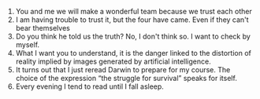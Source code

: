 1. You and me we will make a wonderful team because we trust each other
2. I am having trouble to trust it, but the four have came. Even if they can't bear themselves
3. Do you think he told us the truth? No, I don't think so. I want to check by myself. 
4. What I want you to understand, it is the danger linked to the distortion of reality implied by images generated by artificial intelligence.
5. It turns out that I just reread Darwin to prepare for my course. The choice of the expression “the struggle for survival” speaks for itself. 
6. Every evening I tend to read until I fall asleep.